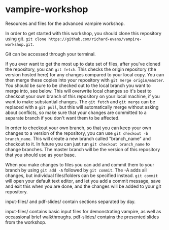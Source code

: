 # vampire-workshop
Resources and files for the advanced vampire workshop.

In order to get started with this workshop, you should clone this repository using git.
`git clone https://github.com/richard-evans/vampire-workshop.git`.

Git can be accessed through your terminal.

If you ever want to get the most up to date set of files, after you've cloned the repository, you can
`git fetch`.
This checks the origin repository (the version hosted here) for any changes compared to your local copy. You can then merge these copies into your repository with 
`git merge origin/master`. You should be sure to be checked out to the local branch you want to merge into, see below. 
This will overwrite local changes so it's best to checkout your own branch of this repository on your local machine, if you want to make substantial changes.
The `git fetch` and `git merge` can be replaced with a `git pull`, but this will automatically merge without asking about conflicts, so make sure that your changes are committed to a separate branch if you don't want them to be affected.  

In order to checkout your own branch, so that you can keep your own changes to a version of the repository, you can use
`git checkout -b branch_name`. This will create a new branch called "branch\_name" and checkout to it. In future you can just run 
`git checkout branch_name` to change branches.
The master branch will be the version of this repository that you should use as your base. 

When you make changes to files you can add and commit them to your branch by using `git add -A` followed by `git commit`. The -A adds all changes, but individual files/folders can be specified instead. `git commit` will open your default text editor, and let you add a commit message, save and exit this when you are done, and the changes will be added to your git repository. 

input-files/ and pdf-slides/ contain sections separated by day.

input-files/ contains basic input files for demonstrating vampire, as well as occassional brief walkthroughs. pdf-slides/ contains the presented slides from the workshop.

